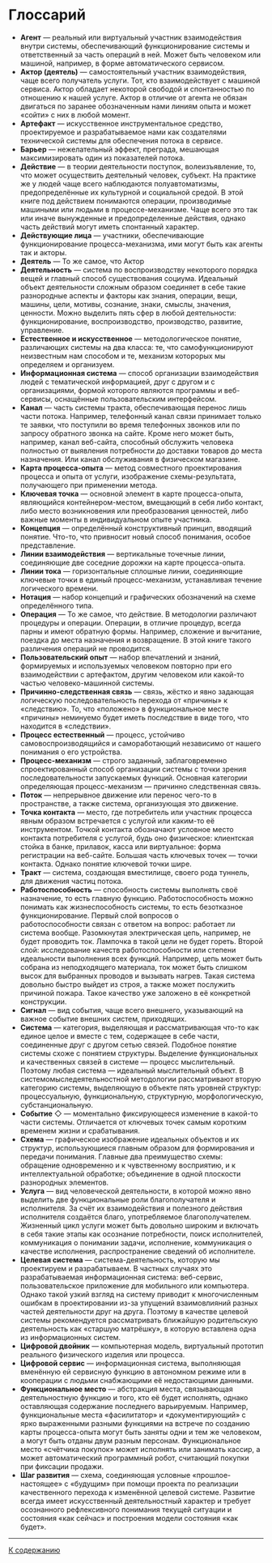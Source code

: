 # Глоссарий

- **Агент** — реальный или виртуальный участник взаимодействия внутри системы, обеспечивающий функционирование системы и ответственный за часть операций в ней. Может быть человеком или машиной, например, в форме автоматического сервисом.
- **Актор (деятель)** — самостоятельный участник взаимодействия, чаще всего получатель услуги. Тот, кто взаимодействует с машиной сервиса. Актор обладает некоторой свободой и спонтанностью по отношению к нашей услуге. Актор в отличие от агента не обязан двигаться по заранее обозначенным нами линиям опыта и может «сойти» с них в любой момент.
- **Артефакт** — искусственное инструментальное средство, проектируемое и разрабатываемое нами как создателями технической системы для обеспечения потока в сервисе.
- **Барьер** — нежелательный эффект, преграда, мешающая максимизировать один из показателей потока.
- **Действие** — в теории деятельности поступок, волеизъявление, то, что может осуществить деятельный человек, субъект. На практике же у людей чаще всего наблюдаются полуавтоматизмы, предопределённые их культурной и социальной средой. В этой книге под действием понимаются операции, производимые машиными или людьми в процессе-механизме. Чаще всего это так или иначе вынужденные и предопределенные действия, однако часть действий могут иметь спонтанный характер.
- **Действующие лица** — участники, обеспечивающие функционирование процесса-механизма, ими могут быть как агенты так и акторы.
- **Деятель** — То же самое, что Актор
- **Деятельность** — система по воспроизводству некоторого порядка вещей и главный способ существования социума. Идеальный объект деятельности сложным образом соединяет в себе такие разнородные аспекты и факторы как знания, операции, вещи, машины, цели, мотивы, сознание, знаки, смыслы, значения, ценности. Можно выделить пять сфер в любой деятельности: функционирование, воспроизводство, производство, развитие, управление.
- **Естественное и искусственное** — методологическое понятие, различающих системы на два класса: те, что самофункционируют неизвестным нам способом и те, механизм которорых мы определяем и организуем.
- **Информационная система** — способ организации взаимодействия людей с тематической информацией, друг с другом и с организациями, формой которого являются программы и веб-сервисы, оснащённые пользовательским интерфейсом.
- **Канал** — часть системы тракта, обеспечивающая перенос лишь части потока. Например, телефонный канал связи принимает только те заявки, что поступили во время телефонных звонков или по запросу обратного звонка на сайте. Кроме него может быть, например, канал веб-сайта, способный обслужить человека полностью от выявления потребности до доставки товаров до места назначения. Или канал обслуживания в физическом магазине.
- **Карта процесса-опыта** — метод совместного проектирования процесса и опыта от услуги, изображение схемы-результата, получающего при применении метода.
- **Ключевая точка** — основной элемент в карте процесса-опыта, являющийся контейнером-местом, вмещающий в себя либо контакт, либо место возникновения или преобразования ценностей, либо важные моменты в индивидуальном опыте участника.
- **Концепция** — определённый конструктивный принцип, вводящий понятие. Что-то, что привносит новый способ понимания, особое представление.
- **Линии взаимодействия** — вертикальные точечные линии, соединяющие две соседние дорожки на карте процесса-опыта.
- **Линии тока** — горизонтальные сплошные линии, соединяющие ключевые точки в единый процесс-механизм, устанавливая течение логического времени.
- **Нотация** — набор концепций и графических обозначений на схеме определённого типа.
- **Операция** — То же самое, что действие. В методологии различают процедуры и операции. Операции, в отличие процедур, всегда парны и имеют обратную формы. Например, сложение и вычитание, поездка до места назначения и возвращение. В этой книге такого различения операций не проводится.
- **Пользовательский опыт** — набор впечатлений и знаний, формируемых и используемых человеком повторно при его взаимодействии с артефактом, другим человеком или какой-то частью человеко-машинной системы.
- **Причинно-следственная связь** — связь, жёстко и явно задающая логическую последовательность перехода от «причины» к «следствию». То, что «положено» в функциональное месте «причины» неминуемо будет иметь последствие в виде того, что находится в «следствии».
- **Процесс естественный** — процесс, устойчиво самовоспроизводящийся и самоработающий независимо от нашего понимания о его устройства.
- **Процесс-механизм** — строго заданный, заблаговременно спроектированный способ организации системы с точки зрения последовательности запускаемых функций. Основная категории определяющая процесс-механизм — причинно следственная связь.
- **Поток** — непрерывное движение или перенос чего-то в пространстве, а также система, организующая это движение.
- **Точка контакта** — место, где потребитель или участник процесса явным образом встречается с услугой или каким-то её инструментом. Точкой контакта обозначают условное место контакта потребителя с услугой, будь оно физическое: клиентская стойка в банке, прилавок, касса или виртуальное: форма регистрации на веб-сайте. Большая часть ключевых точек — точки контакта. Однако понятие ключевой точки шире.
- **Тракт** — система, создающая вместилище, своего рода туннель, для движения частиц потока.
- **Работоспособность** — способность системы выполнять своё назначение, то есть главную функцию. Работоспособность можно понимать как жизнеспособность системы, то есть безотказное функционирование. Первый слой вопросов о работоспособности связан с ответом на вопрос: работает ли система вообще. Разомкнутая электрическая цепь, например, не будет проводить ток. Лампочка в такой цели не будет гореть. Второй слой: исследование качеств работоспособности или степени идеальности выполнения всех функций. Например, цепь может быть собрана из неподходящего материала, ток может быть слишком высок для выбранных проводов и вызывать нагрев. Такая система довольно быстро выйдет из строя, а также может послужить причиной пожара. Такое качество уже заложено в её конкретной конструкции.
- **Сигнал** — вид события, чаще всего внешнего, указывающий на важное событие внешних систем, приходящих.
- **Система** — категория, выделяющая и рассматривающая что-то как единое целое и вместе с тем, содержащее в себе части, соединенные друг с другом сетью связей. Подобное понятие системы схоже с понятием структуры. Выделение функциональных и качественных связей в системе — процесс мыслительный. Поэтому любая система — идеальный мыслительный объект. В системомыследеятельностной методологии рассматривают вторую категорию системы, выделяющую в объекте пять уровней структур: процессуальную, функциональную, структурную, морфологическую, субстанциональную.
- **Событие** ◇ — моментально фиксирующееся изменение в какой-то части системы. Отличается от ключевых точек самым коротким временем жизни и срабатывания.
- **Схема** — графическое изображение идеальных объектов и их структур, использующиеся главным образом для формирования и передачи понимания. Главные два преимущество схемы: обращение одновременно и к чувственному восприятию, и к интеллектуальной обработке; объединение в одной плоскости разнородных элементов.
- **Услуга** — вид человеческой деятельности, в которой можно явно выделить две функциональные роли благополучателя и исполнителя. За счёт их взаимодействия и полезного действия исполнителя создаётся благо, употребляемое благополучателем. Жизненный цикл услуги может быть довольно широким и включать в себя такие этапы как осознание потребности, поиск исполнителей, коммуникация о понимании задачи, исполнение, коммуникация о качестве исполнения, распространение сведений об исполнителе.
- **Целевая система** — система-деятельность, которую мы проектируем и разрабатываем. В частных случаях это разрабатываемая информационная система: веб-сервис, пользовательское приложение для мобильного или компьютера. Однако такой узкий взгляд на систему приводит к многочисленным ошибкам в проектировании из-за упущений взаимовлияний разных частей деятельности друг на друга. Поэтому в качестве целевой системы рекомендуется рассматривать ближайшую родительскую деятельность как «старшую матрёшку», в которую вставлена одна из информационных систем.
- **Цифровой двойник** — компьютерная модель, виртуальный прототип реального физического изделия или процесса.
- **Цифровой сервис** — информационная система, выполняющая вменённую ей сервисную функцию в автономном режиме или в кооперации с людьми снабжающими её недостающими данными.
- **Функциональное место** — абстракция места, связывающая деятельностную функцию и того, кто её будет исполнять, однако оставляющая содержание последнего варьируемым. Например, функциональные места «фасилитатор» и «документирующий» с ярко выраженными разными функциями на встрече по созданию карты процесса-опыта могут быть заняты одни и тем же человеком, а могут быть отданы двум разным персонам. Функциональное место «счётчика покупок» может исполнять или занимать кассир, а может автоматический программный робот, считающий покупки при фиксации продажи.
- **Шаг развития** — схема, соединяющая условные «прошлое-настоящее» с «будущим» при помощи проекта по реализации качественного перехода к изменённой целевой системе. Развитие всегда имеет искусственный деятельностный характер и требует осознанного рефлексивного понимания текущей ситуации и состояния «как сейчас» и построения модели состояния «как будет».

---

[К содержанию](README.md)
